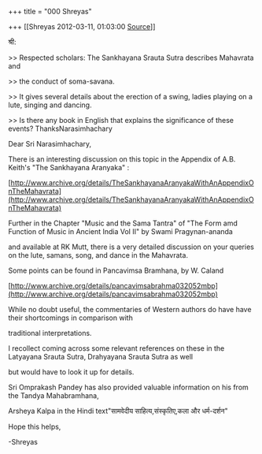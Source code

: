 +++
title = "000 Shreyas"

+++
[[Shreyas	2012-03-11, 01:03:00 [Source](https://groups.google.com/g/bvparishat/c/7QGKy_zihqM)]]



श्री:



\>\> Respected scholars: The Sankhayana Srauta Sutra describes Mahavrata and

\>\> the conduct of soma-savana.

\>\> It gives several details about the erection of a swing, ladies playing on a lute, singing and dancing.

\>\> Is there any book in English that explains the significance of these events? ThanksNarasimhachary  
  



Dear Sri Narasimhachary,



There is an interesting discussion on this topic in the Appendix of A.B. Keith's "The Sankhayana Aranyaka" :

[http://www.archive.org/details/TheSankhayanaAranyakaWithAnAppendixOnTheMahavrata](http://www.archive.org/details/TheSankhayanaAranyakaWithAnAppendixOnTheMahavrata)  



Further in the Chapter "Music and the Sama Tantra" of "The Form amd Function of Music in Ancient India Vol II" by Swami Pragynan-ananda

and available at RK Mutt, there is a very detailed discussion on your queries on the lute, samans, song, and dance in the Mahavrata.



Some points can be found in Pancavimsa Bramhana, by W. Caland

[http://www.archive.org/details/pancavimsabrahma032052mbp](http://www.archive.org/details/pancavimsabrahma032052mbp)

  

While no doubt useful, the commentaries of Western authors do have have their shortcomings in comparison with

traditional interpretations.

  

I recollect coming across some relevant references on these in the Latyayana Srauta Sutra, Drahyayana Srauta Sutra as well

but would have to look it up for details.



Sri Omprakash Pandey has also provided valuable information on his from the Tandya Mahabramhana,

Arsheya Kalpa in the Hindi text"सामवेदीय साहित्य,संस्कृतिए,कला और धर्म-दर्शन"

  
  

Hope this helps,





-Shreyas



